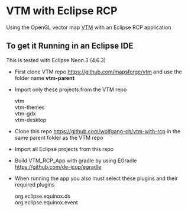 # VTM with Eclipse RCP

Using the OpenGL vector map [VTM](https://github.com/mapsforge/vtm) with an Eclipse RCP application

## To get it Running in an Eclipse IDE

This is tested with Eclipse Neon.3 (4.6.3)

* First clone VTM repo <https://github.com/mapsforge/vtm> and use the folder name **vtm-parent**

* Import only these projects from the VTM repo 
  
  vtm  
  vtm-themes  
  vtm-gdx  
  vtm-desktop  

* Clone this repo <https://github.com/wolfgang-ch/vtm-with-rcp> in the same parent folder as the VTM repo

* Import all Eclipse projects from this repo  

* Build VTM\_RCP\_App with gradle by using EGradle <https://github.com/de-jcup/egradle>

* When running the app you also must select these plugins and their required plugins

  org.eclipse.equinox.ds  
  org.eclipse.equinox.event
